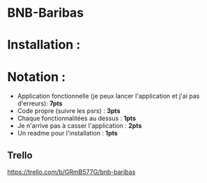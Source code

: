 # BNB-Baribas

# Installation :




# Notation :

- Application fonctionnelle (je peux lancer l'application et j'ai pas d'erreurs): **7pts**
- Code propre (suivre les psrs) : **3pts**
- Chaque fonctionnalitées au dessus : **1pts**
- Je n'arrive pas à casser l'application : **2pts**
- Un readme pour l'installation : **1pts**

## Trello
https://trello.com/b/GRmB577G/bnb-baribas

